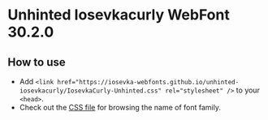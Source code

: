 # Unhinted Iosevkacurly WebFont 30.2.0

## How to use

- Add `<link href="https://iosevka-webfonts.github.io/unhinted-iosevkacurly/IosevkaCurly-Unhinted.css" rel="stylesheet" />` to your `<head>`.
- Check out the [CSS file](./IosevkaCurly-Unhinted.css) for browsing the name of font family.
